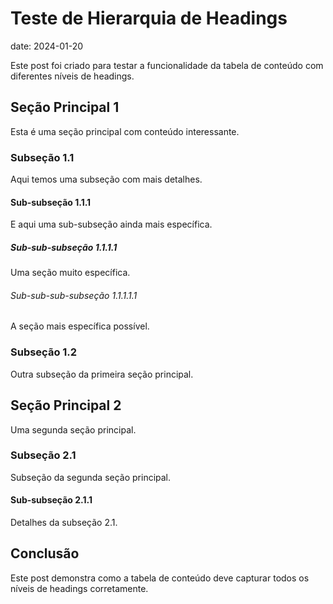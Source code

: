 # Teste de Hierarquia de Headings

date: 2024-01-20

Este post foi criado para testar a funcionalidade da tabela de conteúdo com diferentes níveis de headings.

## Seção Principal 1

Esta é uma seção principal com conteúdo interessante.

### Subseção 1.1

Aqui temos uma subseção com mais detalhes.

#### Sub-subseção 1.1.1

E aqui uma sub-subseção ainda mais específica.

##### Sub-sub-subseção 1.1.1.1

Uma seção muito específica.

###### Sub-sub-sub-subseção 1.1.1.1.1

A seção mais específica possível.

### Subseção 1.2

Outra subseção da primeira seção principal.

## Seção Principal 2

Uma segunda seção principal.

### Subseção 2.1

Subseção da segunda seção principal.

#### Sub-subseção 2.1.1

Detalhes da subseção 2.1.

## Conclusão

Este post demonstra como a tabela de conteúdo deve capturar todos os níveis de headings corretamente. 